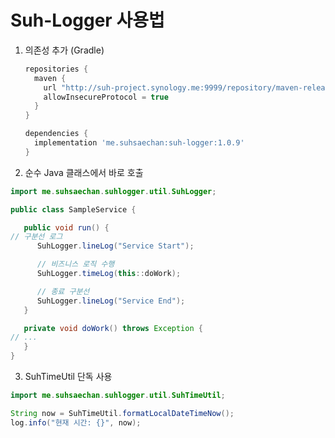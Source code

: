 # Suh-Logger 사용법

1. 의존성 추가 (Gradle)
   ```groovy
   repositories {
     maven {
       url "http://suh-project.synology.me:9999/repository/maven-releases/"
       allowInsecureProtocol = true
     }
   }

   dependencies {
     implementation 'me.suhsaechan:suh-logger:1.0.9'
   }

2. 순수 Java 클래스에서 바로 호출

```java
import me.suhsaechan.suhlogger.util.SuhLogger;

public class SampleService {

   public void run() {
// 구분선 로그
      SuhLogger.lineLog("Service Start");

      // 비즈니스 로직 수행
      SuhLogger.timeLog(this::doWork);

      // 종료 구분선
      SuhLogger.lineLog("Service End");
   }

   private void doWork() throws Exception {
// ...
   }
}
```

3. SuhTimeUtil 단독 사용

```java
import me.suhsaechan.suhlogger.util.SuhTimeUtil;

String now = SuhTimeUtil.formatLocalDateTimeNow();
log.info("현재 시간: {}", now);
```

